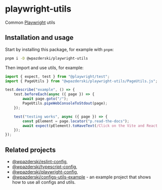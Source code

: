 # playwright-utils

Common [Playwright](https://playwright.dev/) utils

## Installation and usage

Start by installing this package, for example with `pnpm`:

```sh
pnpm i -D @wpazderski/playwright-utils
```

Then import and use utils, for example:

```ts
import { expect, test } from "@playwright/test";
import { PageUtils } from "@wpazderski/playwright-utils/PageUtils.js";

test.describe("example", () => {
    test.beforeEach(async ({ page }) => {
        await page.goto("/");
        PageUtils.pipeWebConsoleToStdout(page);
    });

    test("testing works", async ({ page }) => {
        const pElement = page.locator("p.read-the-docs");
        await expect(pElement).toHaveText(/Click on the Vite and React logos to learn more/u);
    });
});
```

## Related projects

- [@wpazderski/eslint-config](https://github.com/wpazderski/eslint-config),
- [@wpazderski/typescript-config](https://github.com/wpazderski/typescript-config),
- [@wpazderski/playwright-config](https://github.com/wpazderski/playwright-config),
- [@wpazderski/configs-utils-example](https://github.com/wpazderski/configs-utils-example) - an example project that shows how to use all configs and utils.

